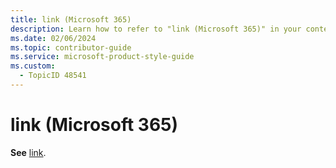 ```yaml
---
title: link (Microsoft 365)
description: Learn how to refer to "link (Microsoft 365)" in your content.
ms.date: 02/06/2024
ms.topic: contributor-guide
ms.service: microsoft-product-style-guide
ms.custom:
  - TopicID 48541
---
```



# link (Microsoft 365)

**See** [link](~\a_z_names_terms\l\link.md).

